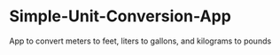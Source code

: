 # Simple-Unit-Conversion-App
App to convert meters to feet, liters to gallons, and kilograms to pounds
